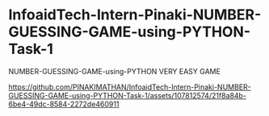 # InfoaidTech-Intern-Pinaki-NUMBER-GUESSING-GAME-using-PYTHON-Task-1
NUMBER-GUESSING-GAME-using-PYTHON
VERY EASY GAME

https://github.com/PINAKIMATHAN/InfoaidTech-Intern-Pinaki-NUMBER-GUESSING-GAME-using-PYTHON-Task-1/assets/107812574/21f8a84b-6be4-49dc-8584-2272de460911

